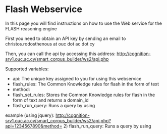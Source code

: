 # Flash Webservice
In this page you will find instructions on how to use the Web service for the FLASH reasoning engine

First you need to obtain an API key by sending an email to christos.rodosthenous at ouc dot ac dot cy

Then, you can call the api by accessing this address: http://cognition-srv1.ouc.ac.cy/smart_corpus_builder/ws2/api.php

Supported variables:
- api: The unique key assigned to you for using this webservice
- flash_rules: The Common Knowledge rules for flash in the form of text
- method: 
 - flash_set_rules: Stores the Common Knowledge rules for flash in the form of text and returns a domain_id
 - flash_run_query: Runs a query by using

example (using jquery):
http://cognition-srv1.ouc.ac.cy/smart_corpus_builder/ws2/api.php?api=1234567890&method=
2) flash_run_query: Runs a query by using

